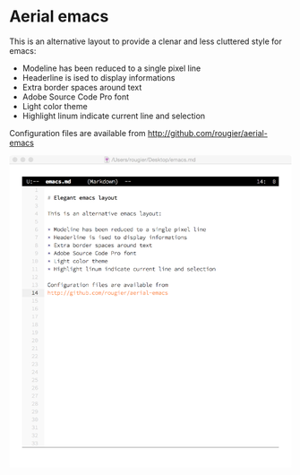
# Aerial emacs

This is an alternative layout to provide a clenar and less cluttered
style for emacs:

* Modeline has been reduced to a single pixel line
* Headerline is ised to display informations
* Extra border spaces around text
* Adobe Source Code Pro font
* Light color theme
* Highlight linum indicate current line and selection

Configuration files are available from
http://github.com/rougier/aerial-emacs

![](./screenshot.png)

























